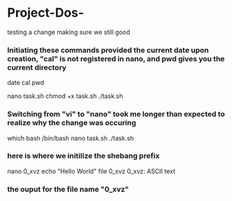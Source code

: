 # Project-Dos-
testing a change 
making sure we still good 

### Initiating these commands provided the current date upon creation, "cal" is not registered in nano, and pwd gives you the current directory
date
cal 
pwd 

nano task.sh
chmod +x task.sh
./task.sh
### Switching from "vi" to "nano" took me longer than expected to realize why the change was occuring

which bash
/bin/bash 
nano task.sh
./task.sh
### here is where we initilize the shebang prefix 

nano 0_xvz
echo "Hello World"
file 0_xvz
0_xvz: ASCII text
### the ouput for the file name "0_xvz" 
